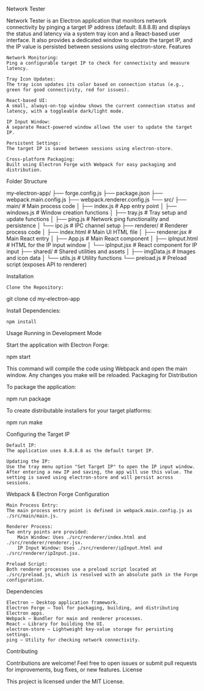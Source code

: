 Network Tester

Network Tester is an Electron application that monitors network connectivity by pinging a target IP address (default: 8.8.8.8) and displays the status and latency via a system tray icon and a React-based user interface. It also provides a dedicated window to update the target IP, and the IP value is persisted between sessions using electron-store.
Features

    Network Monitoring:
    Ping a configurable target IP to check for connectivity and measure latency.

    Tray Icon Updates:
    The tray icon updates its color based on connection status (e.g., green for good connectivity, red for issues).

    React-based UI:
    A small, always-on-top window shows the current connection status and latency, with a toggleable dark/light mode.

    IP Input Window:
    A separate React-powered window allows the user to update the target IP.

    Persistent Settings:
    The target IP is saved between sessions using electron-store.

    Cross-platform Packaging:
    Built using Electron Forge with Webpack for easy packaging and distribution.

Folder Structure

my-electron-app/
├── forge.config.js
├── package.json
├── webpack.main.config.js
├── webpack.renderer.config.js
└── src/
    ├── main/                  # Main process code
    │   ├── index.js           # App entry point
    │   ├── windows.js         # Window creation functions
    │   ├── tray.js            # Tray setup and update functions
    │   ├── ping.js            # Network ping functionality and persistence
    │   └── ipc.js             # IPC channel setup
    ├── renderer/              # Renderer process code
    │   ├── index.html         # Main UI HTML file
    │   ├── renderer.jsx       # Main React entry
    │   ├── App.js             # Main React component
    │   ├── ipInput.html       # HTML for the IP input window
    │   └── ipInput.jsx        # React component for IP input
    ├── shared/                # Shared utilities and assets
    │   ├── imgData.js         # Images and icon data
    │   └── utils.js           # Utility functions
    └── preload.js             # Preload script (exposes API to renderer)

Installation

    Clone the Repository:

git clone <repository-url>
cd my-electron-app

Install Dependencies:

    npm install

Usage
Running in Development Mode

Start the application with Electron Forge:

npm start

This command will compile the code using Webpack and open the main window. Any changes you make will be reloaded.
Packaging for Distribution

To package the application:

npm run package

To create distributable installers for your target platforms:

npm run make

Configuring the Target IP

    Default IP:
    The application uses 8.8.8.8 as the default target IP.

    Updating the IP:
    Use the tray menu option "Set Target IP" to open the IP input window. After entering a new IP and saving, the app will use this value. The setting is saved using electron-store and will persist across sessions.

Webpack & Electron Forge Configuration

    Main Process Entry:
    The main process entry point is defined in webpack.main.config.js as ./src/main/main.js.

    Renderer Process:
    Two entry points are provided:
        Main Window: Uses ./src/renderer/index.html and ./src/renderer/renderer.jsx.
        IP Input Window: Uses ./src/renderer/ipInput.html and ./src/renderer/ipInput.jsx.

    Preload Script:
    Both renderer processes use a preload script located at ./src/preload.js, which is resolved with an absolute path in the Forge configuration.

Dependencies

    Electron – Desktop application framework.
    Electron Forge – Tool for packaging, building, and distributing Electron apps.
    Webpack – Bundler for main and renderer processes.
    React – Library for building the UI.
    electron-store – Lightweight key-value storage for persisting settings.
    ping – Utility for checking network connectivity.

Contributing

Contributions are welcome! Feel free to open issues or submit pull requests for improvements, bug fixes, or new features.
License

This project is licensed under the MIT License.